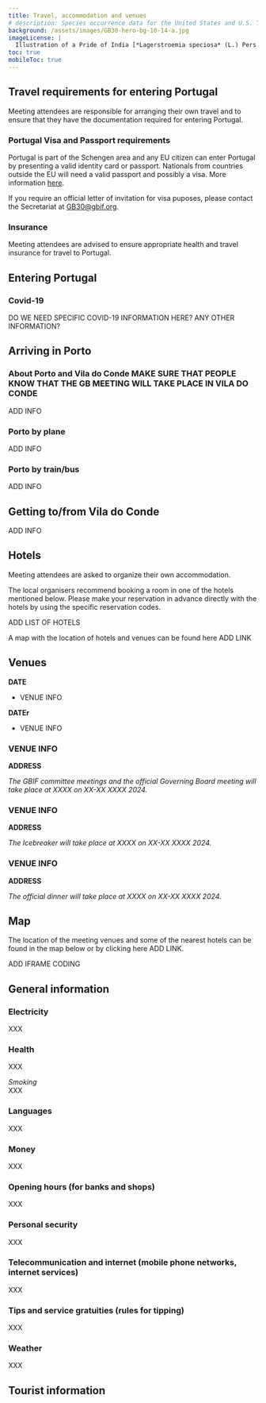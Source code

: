 ```yaml
---
title: Travel, accommodation and venues
# description: Species occurrence data for the United States and U.S. Territories.
background: /assets/images/GB30-hero-bg-10-14-a.jpg
imageLicense: |
  Illustration of a Pride of India [*Lagerstroemia speciosa* (L.) Pers.](https://www.gbif.org/species/3188724)from Plants of the coast of Coromandel. 1795-1819. Via the [Biodiversity Heritage Library](https://flic.kr/p/dHb3tY)
toc: true
mobileToc: true
---
```


## Travel requirements for entering Portugal
Meeting attendees are responsible for arranging their own travel and to ensure that they have the documentation required for entering Portugal. 

### Portugal Visa and Passport requirements

Portugal is part of the Schengen area and any EU citizen can enter Portugal by presenting a valid identity card or passport. Nationals from countries outside the EU will need a valid passport and possibly a visa. More information [here](https://europa.eu/youreurope/citizens/travel/entry-exit/non-eu-nationals/index_en.htm).

If you require an official letter of invitation for visa puposes, please contact the Secretariat at [GB30@gbif.org](mailto:GB30@gbif.org). 

### Insurance
Meeting attendees are advised to ensure appropriate health and travel insurance for travel to Portugal.  


## Entering Portugal

### Covid-19
DO WE NEED SPECIFIC COVID-19 INFORMATION HERE? ANY OTHER INFORMATION?



## Arriving in Porto 

### About Porto and Vila do Conde   MAKE SURE THAT PEOPLE KNOW THAT THE GB MEETING WILL TAKE PLACE IN VILA DO CONDE

ADD INFO


### Porto by plane 

ADD INFO


### Porto by train/bus

ADD INFO


## Getting to/from Vila do Conde

ADD INFO


## Hotels
Meeting attendees are asked to organize their own accommodation. 

The local organisers recommend booking a room in one of the hotels mentioned below. Please make your reservation in advance directly with the hotels by using the specific reservation codes.   

ADD LIST OF HOTELS

A map with the location of hotels and venues can be found here  ADD LINK  


## Venues

**DATE**
- VENUE INFO

**DATEr**
- VENUE INFO  




### VENUE INFO
**ADDRESS**  

*The GBIF committee meetings and the official Governing Board meeting will take place at XXXX on XX-XX XXXX 2024.*  

### VENUE INFO
**ADDRESS**  

*The Icebreaker will take place at XXXX on XX-XX XXXX 2024.*  

### VENUE INFO
**ADDRESS**  

*The official dinner will take place at XXXX on XX-XX XXXX 2024.*  


## Map
The location of the meeting venues and some of the nearest hotels can be found in the map below or by clicking here ADD LINK.    

ADD IFRAME CODING



## General information

### Electricity
XXX  

### Health
XXX  

*Smoking*  
XXX  

### Languages
XXX  

### Money
XXX

### Opening hours (for banks and shops)
XXX

### Personal security
XXX

### Telecommunication and internet (mobile phone networks, internet services)
XXX  

### Tips and service gratuities (rules for tipping)
XXX

### Weather
XXX

## Tourist information


